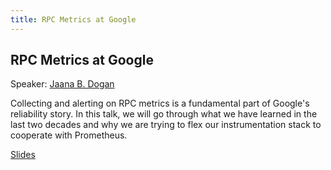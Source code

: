 ```yaml
---
title: RPC Metrics at Google
---
```


## RPC Metrics at Google

Speaker: [Jaana B. Dogan](/2018-munich/speakers/jaana-b-dogan)

Collecting and alerting on RPC metrics is a fundamental part of Google's reliability story. In this talk, we will go through what we have learned in the last two decades and why we are trying to flex our instrumentation stack to cooperate with Prometheus.

[Slides](/2018-munich/slides/rpc_metrics_at_google.pdf)

